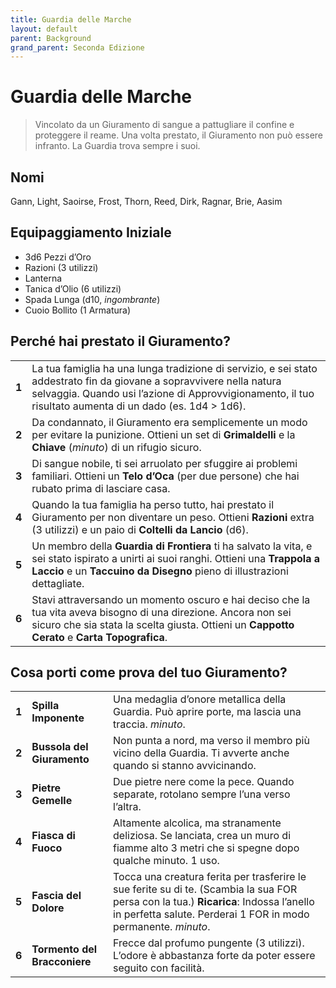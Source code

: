 ```yaml
---
title: Guardia delle Marche
layout: default
parent: Background
grand_parent: Seconda Edizione
---
```


# Guardia delle Marche

> Vincolato da un Giuramento di sangue a pattugliare il confine e proteggere il reame. Una volta prestato, il Giuramento non può essere infranto. La Guardia trova sempre i suoi.

## Nomi

Gann, Light, Saoirse, Frost, Thorn, Reed, Dirk, Ragnar, Brie, Aasim

## Equipaggiamento Iniziale

- 3d6 Pezzi d’Oro
- Razioni (3 utilizzi)
- Lanterna
- Tanica d’Olio (6 utilizzi)
- Spada Lunga (d10, _ingombrante_)
- Cuoio Bollito (1 Armatura)

## Perché hai prestato il Giuramento?

|       |                                                                                                                                                                                                                                   |
| ----- | --------------------------------------------------------------------------------------------------------------------------------------------------------------------------------------------------------------------------------- |
| **1** | La tua famiglia ha una lunga tradizione di servizio, e sei stato addestrato fin da giovane a sopravvivere nella natura selvaggia. Quando usi l’azione di Approvvigionamento, il tuo risultato aumenta di un dado (es. 1d4 > 1d6). |
| **2** | Da condannato, il Giuramento era semplicemente un modo per evitare la punizione. Ottieni un set di **Grimaldelli** e la **Chiave** (_minuto_) di un rifugio sicuro.                                                               |
| **3** | Di sangue nobile, ti sei arruolato per sfuggire ai problemi familiari. Ottieni un **Telo d’Oca** (per due persone) che hai rubato prima di lasciare casa.                                                                         |
| **4** | Quando la tua famiglia ha perso tutto, hai prestato il Giuramento per non diventare un peso. Ottieni **Razioni** extra (3 utilizzi) e un paio di **Coltelli da Lancio** (d6).                                                     |
| **5** | Un membro della **Guardia di Frontiera** ti ha salvato la vita, e sei stato ispirato a unirti ai suoi ranghi. Ottieni una **Trappola a Laccio** e un **Taccuino da Disegno** pieno di illustrazioni dettagliate.                  |
| **6** | Stavi attraversando un momento oscuro e hai deciso che la tua vita aveva bisogno di una direzione. Ancora non sei sicuro che sia stata la scelta giusta. Ottieni un **Cappotto Cerato** e **Carta Topografica**.                  |

## Cosa porti come prova del tuo Giuramento?

|       |                              |                                                                                                                                                                                                         |
| ----- | ---------------------------- | ------------------------------------------------------------------------------------------------------------------------------------------------------------------------------------------------------- |
| **1** | **Spilla Imponente**         | Una medaglia d’onore metallica della Guardia. Può aprire porte, ma lascia una traccia. _minuto_.                                                                                                        |
| **2** | **Bussola del Giuramento**   | Non punta a nord, ma verso il membro più vicino della Guardia. Ti avverte anche quando si stanno avvicinando.                                                                                           |
| **3** | **Pietre Gemelle**           | Due pietre nere come la pece. Quando separate, rotolano sempre l’una verso l’altra.                                                                                                                     |
| **4** | **Fiasca di Fuoco**          | Altamente alcolica, ma stranamente deliziosa. Se lanciata, crea un muro di fiamme alto 3 metri che si spegne dopo qualche minuto. 1 uso.                                                                |
| **5** | **Fascia del Dolore**        | Tocca una creatura ferita per trasferire le sue ferite su di te. (Scambia la sua FOR persa con la tua.) **Ricarica**: Indossa l’anello in perfetta salute. Perderai 1 FOR in modo permanente. _minuto_. |
| **6** | **Tormento del Bracconiere** | Frecce dal profumo pungente (3 utilizzi). L’odore è abbastanza forte da poter essere seguito con facilità.                                                                                              |

